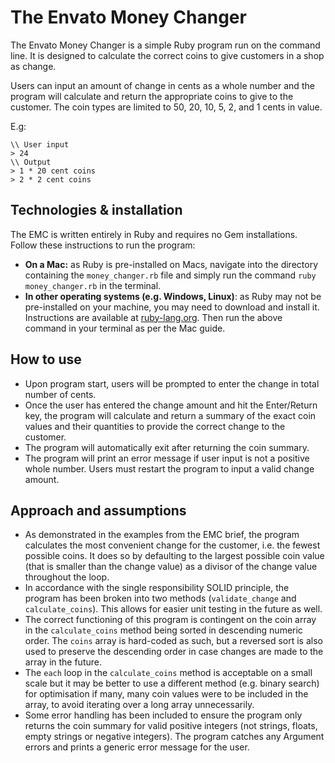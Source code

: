 # The Envato Money Changer

The Envato Money Changer is a simple Ruby program run on the command line. It is designed to calculate the correct coins to give customers in a shop as change. 

Users can input an amount of change in cents as a whole number and the program will calculate and return the appropriate coins to give to the customer. 
The coin types are limited to 50, 20, 10, 5, 2, and 1 cents in value. 

E.g:
```
\\ User input
> 24
\\ Output
> 1 * 20 cent coins
> 2 * 2 cent coins
```

## Technologies & installation
The EMC is written entirely in Ruby and requires no Gem installations. Follow these instructions to run the program:
- **On a Mac:** as Ruby is pre-installed on Macs, navigate into the directory containing the `money_changer.rb` file and simply run the command `ruby money_changer.rb` in the terminal.
- **In other operating systems (e.g. Windows, Linux)**: as Ruby may not be pre-installed on your machine, you may need to download and install it. Instructions are available at [ruby-lang.org](https://www.ruby-lang.org/en/documentation/installation/). Then run the above command in your terminal as per the Mac guide. 

## How to use
- Upon program start, users will be prompted to enter the change in total number of cents. 
- Once the user has entered the change amount and hit the Enter/Return key, the program will calculate and return a summary of the exact coin values and their quantities to provide the correct change to the customer.
- The program will automatically exit after returning the coin summary. 
- The program will print an error message if user input is not a positive whole number. Users must restart the program to input a valid change amount.

## Approach and assumptions
- As demonstrated in the examples from the EMC brief, the program calculates the most convenient change for the customer, i.e. the fewest possible coins. It does so by defaulting to the largest possible coin value (that is smaller than the change value) as a divisor of the change value throughout the loop. 
- In accordance with the single responsibility SOLID principle, the program has been broken into two methods (`validate_change` and `calculate_coins`). This allows for easier unit testing in the future as well. 
- The correct functioning of this program is contingent on the coin array in the `calculate_coins` method being sorted in descending numeric order. The `coins` array is hard-coded as such, but a reversed sort is also used to preserve the descending order in case changes are made to the array in the future. 
- The `each` loop in the `calculate_coins` method is acceptable on a small scale but it may be better to use a different method (e.g. binary search) for optimisation if many, many coin values were to be included in the array, to avoid iterating over a long array unnecessarily.
- Some error handling has been included to ensure the program only returns the coin summary for valid positive integers (not strings, floats, empty strings or negative integers). The program catches any Argument errors and prints a generic error message for the user. 

